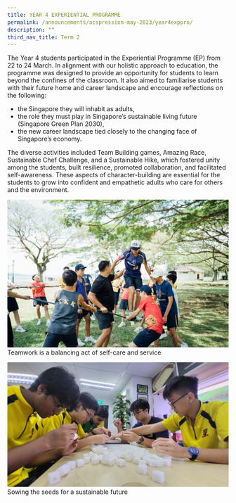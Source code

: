 ```yaml
---
title: YEAR 4 EXPERIENTIAL PROGRAMME
permalink: /announcements/acspression-may-2023/year4exppro/
description: ""
third_nav_title: Term 2
---
```

The Year 4 students participated in the Experiential Programme (EP) from 22 to 24 March. In alignment with our holistic approach to education, the programme was designed to provide an opportunity for students to learn beyond the confines of the classroom. It also aimed to familiarise students with their future home and career landscape and encourage reflections on the following:

* the Singapore they will inhabit as adults,
* the role they must play in Singapore’s sustainable living future (Singapore Green Plan 2030),
* the new career landscape tied closely to the changing face of Singapore’s economy.

The diverse activities included Team Building games, Amazing Race, Sustainable Chef Challenge, and a Sustainable Hike, which fostered unity among the students, built resilience, promoted collaboration, and facilitated self-awareness. These aspects of character-building are essential for the students to grow into confident and empathetic adults who care for others and the environment.

![](/images/ACSpression/May%202023/picture8.jpg)
Teamwork is a balancing act of self-care and service

![](/images/ACSpression/May%202023/picture9.jpg)
Sowing the seeds for a sustainable future